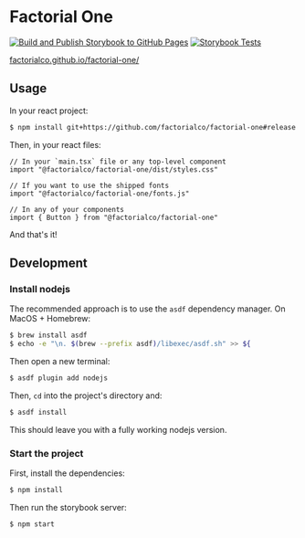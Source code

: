 # Factorial One

[![Build and Publish Storybook to GitHub Pages](https://github.com/factorialco/factorial-one/actions/workflows/deploy.yaml/badge.svg)](https://github.com/josepjaume/factorial-one/actions/workflows/deploy.yaml)
[![Storybook Tests](https://github.com/factorialco/factorial-one/actions/workflows/storybook-tests.yaml/badge.svg)](https://github.com/josepjaume/factorial-one/actions/workflows/storybook-tests.yaml)

[factorialco.github.io/factorial-one/](https://factorialco.github.io/factorial-one/)

## Usage

In your react project:

```bash
$ npm install git+https://github.com/factorialco/factorial-one#release
```

Then, in your react files:

```tsx
// In your `main.tsx` file or any top-level component
import "@factorialco/factorial-one/dist/styles.css"

// If you want to use the shipped fonts
import "@factorialco/factorial-one/fonts.js"

// In any of your components
import { Button } from "@factorialco/factorial-one"
```

And that's it!

## Development

### Install nodejs

The recommended approach is to use the `asdf` dependency manager. On MacOS +
Homebrew:

```bash
$ brew install asdf
$ echo -e "\n. $(brew --prefix asdf)/libexec/asdf.sh" >> ${
```

Then open a new terminal:

```bash
$ asdf plugin add nodejs
```

Then, `cd` into the project's directory and:

```bash
$ asdf install
```

This should leave you with a fully working nodejs version.

### Start the project

First, install the dependencies:

```bash
$ npm install
```

Then run the storybook server:

```bash
$ npm start
```
